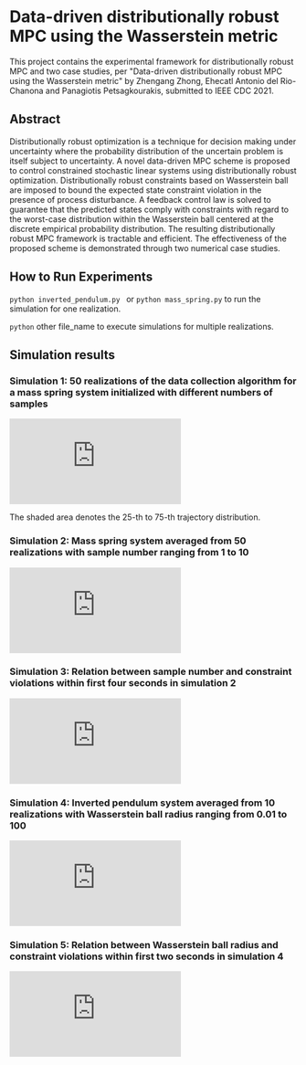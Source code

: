 # Data-driven distributionally robust MPC using the Wasserstein metric

This project contains the experimental framework for distributionally robust MPC and two case studies, per "Data-driven distributionally robust MPC using the Wasserstein metric" by Zhengang Zhong, Ehecatl Antonio del Rio-Chanona and Panagiotis Petsagkourakis, submitted to IEEE CDC 2021.

## Abstract

Distributionally robust optimization is a technique for decision making under uncertainty where the probability distribution of the uncertain problem is itself subject to uncertainty. A novel data-driven MPC scheme is proposed to control constrained stochastic linear systems using distributionally robust optimization. Distributionally robust constraints based on Wasserstein ball are imposed to bound the expected state constraint violation in the presence of process disturbance. A feedback control law is solved to guarantee that the predicted states comply with constraints with regard to the worst-case distribution within the Wasserstein ball centered at the discrete empirical probability distribution. The resulting distributionally robust MPC framework is tractable and efficient. The effectiveness of the proposed scheme is demonstrated through two numerical case studies.

## How to Run Experiments

``python inverted_pendulum.py `` or ``python mass_spring.py`` to run the simulation for one realization.

``python`` other file_name to execute simulations for multiple realizations.



## Simulation results

### Simulation 1: 50 realizations of the data collection algorithm for a mass spring system initialized with different numbers of samples

![PDF1](https://github.com/OptiMaL-PSE-Lab/CDC2021/fig/plot9.pdf)

The shaded area denotes the 25-th to 75-th trajectory distribution.

### Simulation 2: Mass spring system averaged from 50 realizations with sample number ranging from 1 to 10

![PDF2](https://github.com/OptiMaL-PSE-Lab/CDC2021/fig/plot2.pdf)

### Simulation 3: Relation between sample number and constraint violations within first four seconds in simulation 2

![PDF3](https://github.com/OptiMaL-PSE-Lab/CDC2021/fig/plot4.pdf)

### Simulation 4: Inverted pendulum system averaged from 10 realizations with Wasserstein ball radius ranging from 0.01 to 100

![PDF4](https://github.com/OptiMaL-PSE-Lab/CDC2021/fig/plot5.pdf)

### Simulation 5: Relation between Wasserstein ball radius and constraint violations within first two seconds in simulation 4

![PDF5](https://github.com/OptiMaL-PSE-Lab/CDC2021/fig/plot7.pdf)

